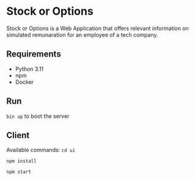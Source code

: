 # Stock or Options

Stock or Options is a Web Application that offers relevant information on simulated remunaration for an employee of a tech company.

## Requirements

- Python 3.11
- npm
- Docker

## Run

`bin up` to boot the server

## Client

Available commands:
`cd ui`

`npm install`

`npm start`
